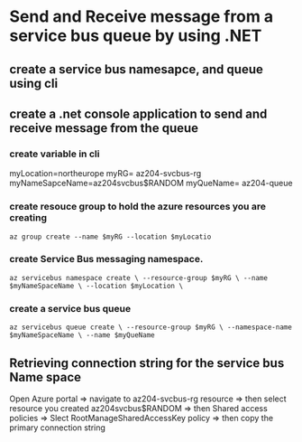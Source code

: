 # Send and Receive message from a service bus queue by using .NET

## create a service bus namesapce, and queue using cli

## create a .net console application to send and receive message from the queue

### create variable in cli

myLocation=northeurope
myRG= az204-svcbus-rg
myNameSapceName=az204svcbus$RANDOM
myQueName= az204-queue

### create resouce group to hold the azure resources you are creating

`az group create --name $myRG --location $myLocatio`

### create Service Bus messaging namespace.

`az servicebus namespace create \
--resource-group $myRG \
--name $myNameSpaceName \
--location $myLocation \`

### create a service bus queue

`az servicebus queue create \
--resource-group $myRG \
--namespace-name $myNameSpaceName \
--name $myQueName`

## Retrieving connection string for the service bus Name space

Open Azure portal => navigate to az204-svcbus-rg resource => then select resource you created az204svcbus$RANDOM => then Shared access policies => Slect RootManageSharedAccessKey policy => then copy the primary connection string

